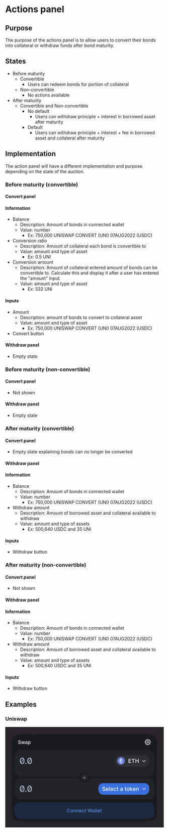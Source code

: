 # Actions panel

## Purpose

The purpose of the actions panel is to allow users to convert their bonds into collateral or withdraw funds after bond maturity.

## States

- Before maturity
  - Convertible
    - Users can redeem bonds for portion of collateral
  - Non-convertible
    - No actions available
- After maturity
  - Convertible and Non-convertible
    - No default
      - Users can withdraw principle + interest in borrowed asset after maturity
    - Default
      - Users can withdraw principle + interest + fee in borrowed asset and collateral after maturity

## Implementation

The action panel will have a different implementation and purpose depending on the state of the auction.

### Before maturity (convertible)

#### **Convert panel**

#### Information

- Balance
  - Description: Amount of bonds in connected wallet
  - Value: number
    - Ex: 750,000 UNISWAP CONVERT (UNI) 07AUG2022 (USDC)
- Conversion ratio
  - Description: Amount of collateral each bond is convertible to
  - Value: amount and type of asset
    - Ex: 0.5 UNI
- Conversion amount
  - Description: Amount of collateral entered amount of bonds can be convertible to. Calculate this and display it after a user has entered the "amount" input.
  - Value: amount and type of asset
    - Ex: 532 UNI

#### Inputs

- Amount
  - Description: amount of bonds to convert to collateral asset
  - Value: amount and type of asset
    - Ex: 750,000 UNISWAP CONVERT (UNI) 07AUG2022 (USDC)
- Convert button

#### **Withdraw panel**

- Empty state

### Before maturity (non-convertible)

#### **Convert panel**

- Not shown

#### **Withdraw panel**

- Empty state

### After maturity (convertible)

#### **Convert panel**

- Empty state explaining bonds can no longer be converted

#### **Withdraw panel**

#### Information

- Balance
  - Description: Amount of bonds in connected wallet
  - Value: number
    - Ex: 750,000 UNISWAP CONVERT (UNI) 07AUG2022 (USDC)
- Withdraw amount
  - Description: Amount of borrowed asset and collateral available to withdraw
  - Value: amount and type of assets
    - Ex: 500,640 USDC and 35 UNI

#### Inputs

- Withdraw button

### After maturity (non-convertible)

#### **Convert panel**

- Not shown

#### **Withdraw panel**

#### Information

- Balance
  - Description: Amount of bonds in connected wallet
  - Value: number
    - Ex: 750,000 UNISWAP CONVERT (UNI) 07AUG2022 (USDC)
- Withdraw amount
  - Description: Amount of borrowed asset and collateral available to withdraw
  - Value: amount and type of assets
    - Ex: 500,640 USDC and 35 UNI

#### Inputs

- Withdraw button

## Examples

### Uniswap

![](../../../assets/uniswap/convert.png)
